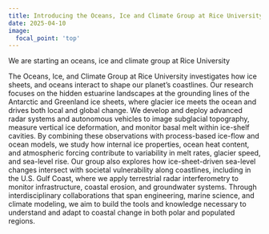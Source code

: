 ```yaml
---
title: Introducing the Oceans, Ice and Climate Group at Rice University
date: 2025-04-10
image:
  focal_point: 'top'
---
```


We are starting an oceans, ice and climate group at Rice University

<!--more-->

The Oceans, Ice, and Climate Group at Rice University investigates how ice sheets, and oceans interact to shape our planet’s coastlines. Our research focuses on the hidden estuarine landscapes at the grounding lines of the Antarctic and Greenland ice sheets, where glacier ice meets the ocean and drives both local and global change. We develop and deploy advanced radar systems and autonomous vehicles to image subglacial topography, measure vertical ice deformation, and monitor basal melt within ice-shelf cavities. By combining these observations with process-based ice-flow and ocean models, we study how internal ice properties, ocean heat content, and atmospheric forcing contribute to variability in melt rates, glacier speed, and sea-level rise. Our group also explores how ice-sheet-driven sea-level changes intersect with societal vulnerability along coastlines, including in the U.S. Gulf Coast, where we apply terrestrial radar interferometry to monitor infrastructure, coastal erosion, and groundwater systems. Through interdisciplinary collaborations that span engineering, marine science, and climate modeling, we aim to build the tools and knowledge necessary to understand and adapt to coastal change in both polar and populated regions.
